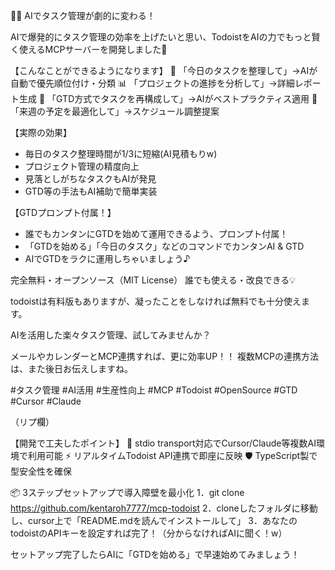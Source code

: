 🤖✨ AIでタスク管理が劇的に変わる！

AIで爆発的にタスク管理の効率を上げたいと思い、TodoistをAIの力でもっと賢く使えるMCPサーバーを開発しました🚀

【こんなことができるようになります】
📝 「今日のタスクを整理して」→AIが自動で優先順位付け・分類
📊 「プロジェクトの進捗を分析して」→詳細レポート生成
🎯 「GTD方式でタスクを再構成して」→AIがベストプラクティス適用
📅 「来週の予定を最適化して」→スケジュール調整提案

【実際の効果】
- 毎日のタスク整理時間が1/3に短縮(AI見積もりw)
- プロジェクト管理の精度向上
- 見落としがちなタスクもAIが発見
- GTD等の手法もAI補助で簡単実装

【GTDプロンプト付属！】
- 誰でもカンタンにGTDを始めて運用できるよう、プロンプト付属！
- 「GTDを始める」「今日のタスク」などのコマンドでカンタンAI & GTD
- AIでGTDをラクに運用しちゃいましょう♪

完全無料・オープンソース（MIT License）
誰でも使える・改良できる💡

todoistは有料版もありますが、凝ったことをしなければ無料でも十分使えます。

AIを活用した楽々タスク管理、試してみませんか？

メールやカレンダーとMCP連携すれば、更に効率UP！！
複数MCPの連携方法は、また後日お伝えしますね。

#タスク管理 #AI活用 #生産性向上 #MCP #Todoist #OpenSource #GTD #Cursor #Claude

（リプ欄）

【開発で工夫したポイント】
🔧 stdio transport対応でCursor/Claude等複数AI環境で利用可能
⚡ リアルタイムTodoist API連携で即座に反映
🛡️ TypeScript製で型安全性を確保

📦 3ステップセットアップで導入障壁を最小化
1．git clone https://github.com/kentaroh7777/mcp-todoist
2．cloneしたフォルダに移動し、cursor上で「README.mdを読んでインストールして」
3．あなたのtodoistのAPIキーを設定すれば完了！（分からなければAIに聞く！w）　

セットアップ完了したらAIに「GTDを始める」で早速始めてみましょう！